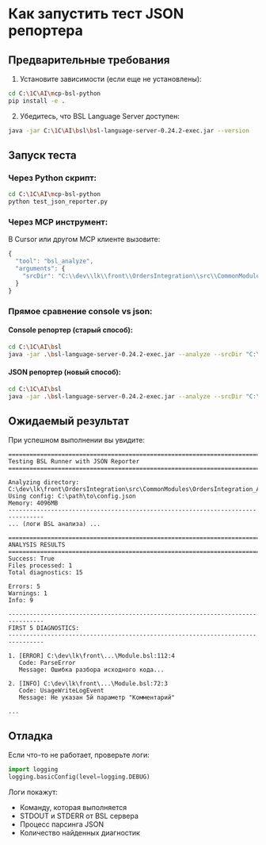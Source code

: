 # Как запустить тест JSON репортера

## Предварительные требования

1. Установите зависимости (если еще не установлены):
```bash
cd C:\1C\AI\mcp-bsl-python
pip install -e .
```

2. Убедитесь, что BSL Language Server доступен:
```bash
java -jar C:\1C\AI\bsl\bsl-language-server-0.24.2-exec.jar --version
```

## Запуск теста

### Через Python скрипт:

```bash
cd C:\1C\AI\mcp-bsl-python
python test_json_reporter.py
```

### Через MCP инструмент:

В Cursor или другом MCP клиенте вызовите:

```javascript
{
  "tool": "bsl_analyze",
  "arguments": {
    "srcDir": "C:\\dev\\lk\\front\\OrdersIntegration\\src\\CommonModules\\OrdersIntegration_API_Orders"
  }
}
```

### Прямое сравнение console vs json:

#### Console репортер (старый способ):
```bash
cd C:\1C\AI\bsl
java -jar .\bsl-language-server-0.24.2-exec.jar --analyze --srcDir "C:\dev\lk\front\OrdersIntegration\src\CommonModules\OrdersIntegration_API_Orders" --reporter console
```

#### JSON репортер (новый способ):
```bash
cd C:\1C\AI\bsl
java -jar .\bsl-language-server-0.24.2-exec.jar --analyze --srcDir "C:\dev\lk\front\OrdersIntegration\src\CommonModules\OrdersIntegration_API_Orders" --reporter json
```

## Ожидаемый результат

При успешном выполнении вы увидите:

```
================================================================================
Testing BSL Runner with JSON Reporter
================================================================================

Analyzing directory: C:\dev\lk\front\OrdersIntegration\src\CommonModules\OrdersIntegration_API_Orders
Using config: C:\path\to\config.json
Memory: 4096MB
--------------------------------------------------------------------------------
... (логи BSL анализа) ...

================================================================================
ANALYSIS RESULTS
================================================================================
Success: True
Files processed: 1
Total diagnostics: 15

Errors: 5
Warnings: 1
Info: 9

--------------------------------------------------------------------------------
FIRST 5 DIAGNOSTICS:
--------------------------------------------------------------------------------

1. [ERROR] C:\dev\lk\front\...\Module.bsl:112:4
   Code: ParseError
   Message: Ошибка разбора исходного кода...

2. [INFO] C:\dev\lk\front\...\Module.bsl:72:3
   Code: UsageWriteLogEvent
   Message: Не указан 5й параметр "Комментарий"

...
```

## Отладка

Если что-то не работает, проверьте логи:

```python
import logging
logging.basicConfig(level=logging.DEBUG)
```

Логи покажут:
- Команду, которая выполняется
- STDOUT и STDERR от BSL сервера
- Процесс парсинга JSON
- Количество найденных диагностик

